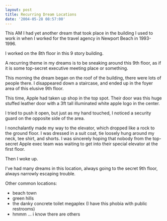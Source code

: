 ```yaml
---
layout: post
title: Recurring Dream Locations
date: '2004-05-28 08:57:00'
---
```


This AM I had yet another dream that took place in the building I
used to work in when I worked for the travel agency in Newport
Beach in 1993-1996.

I worked on the 8th floor in this 9 story building.

A recurring theme in my dreams is to be sneaking around this 9th
floor, as if it is some top-secret executive meeting place or
something.

This morning the dream began on the roof of the building, there
were lots of people there. I disappeared down a staircase, and
ended up in the foyer area of this elusive 9th floor.

This time, Apple had taken up shop in the top spot. Their door
was this huge stuffed leather door with a 3ft tall illuminated
white apple logo in the center.

I tried to push it open, but just as my hand touched, I noticed a
security guard on the opposite side of the area.

I nonchalantly made my way to the elevator, which dropped like a
rock to the ground floor. I was dressed in a suit coat, tie
loosely hung around my neck, tee shirt, and shorts. I was
sincerely hoping that nobody from the top-secret Apple exec team
was waiting to get into their special elevator at the first floor.

Then I woke up.

I've had many dreams in this location, always going to the secret
9th floor, always narrowly escaping trouble.

Other common locations:

<ul><li>beach town</li>
    <li>green hills</li>
    <li>the danky concrete toilet megaplex (I have this
phobia with public restrooms)
    <li>hmmm ... i know there are others
</ul>
